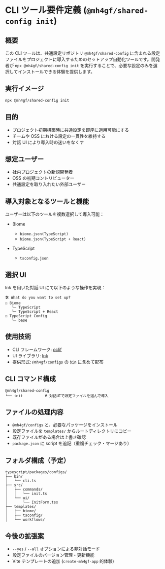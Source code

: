 # CLI ツール要件定義 (`@mh4gf/shared-config init`)

## 概要

この CLI ツールは、共通設定リポジトリ `@mh4gf/shared-config` に含まれる設定ファイルをプロジェクトに導入するためのセットアップ自動化ツールです。開発者が `npx @mh4gf/shared-config init` を実行することで、必要な設定のみを選択してインストールできる体験を提供します。

## 実行イメージ

```bash
npx @mh4gf/shared-config init
```

## 目的

- プロジェクト初期構築時に共通設定を即座に適用可能にする
- チームや OSS における設定の一貫性を維持する
- 対話 UI により導入時の迷いをなくす

## 想定ユーザー

- 社内プロジェクトの新規開発者
- OSS の初期コントリビューター
- 共通設定を取り入れたい外部ユーザー

## 導入対象となるツールと機能

ユーザーは以下のツールを複数選択して導入可能：

- Biome

  - `biome.json(TypeScript)`
  - `biome.json(TypeScript + React)`

- TypeScript

  - `tsconfig.json`

## 選択 UI

Ink を用いた対話 UI にて以下のような操作を実現：

```plaintext
🛠 What do you want to set up?
☑ Biome
   └─ TypeScript
   └─ TypeScript + React
☑ TypeScript Config
   └─ base
```

## 使用技術

- CLI フレームワーク: [oclif](https://oclif.io/)
- UI ライブラリ: [Ink](https://github.com/vadimdemedes/ink)
- 提供形式: `@mh4gf/configs` の `bin` に含めて配布

## CLI コマンド構成

```
@mh4gf/shared-config
└── init          # 対話UIで設定ファイルを選んで導入
```

## ファイルの処理内容

- `@mh4gf/configs` と、必要なパッケージをインストール
- 設定ファイルを `templates/` からルートディレクトリにコピー
- 既存ファイルがある場合は上書き確認
- `package.json` に script を追記（重複チェック・マージあり）

## フォルダ構成（予定）

```
typescript/packages/configs/
├── bin/
│   └── cli.ts
├── src/
│   ├── commands/
│   │   └── init.ts
│   └── ui/
│       └── InitForm.tsx
├── templates/
│   ├── biome/
│   ├── tsconfig/
│   └── workflows/
```

## 今後の拡張案

- `--yes` / `--all` オプションによる非対話モード
- 設定ファイルのバージョン管理・更新機能
- Vite テンプレートの追加 (`create-mh4gf-app` 的体験)
